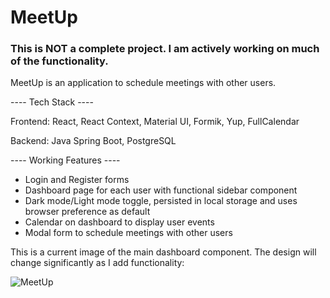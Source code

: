 # MeetUp

### This is NOT a complete project. I am actively working on much of the functionality.

MeetUp is an application to schedule meetings with other users.

---- Tech Stack ----

Frontend: React, React Context, Material UI, Formik, Yup, FullCalendar

Backend: Java Spring Boot, PostgreSQL


---- Working Features ----

- Login and Register forms
- Dashboard page for each user with functional sidebar component
- Dark mode/Light mode toggle, persisted in local storage and uses browser preference as default
- Calendar on dashboard to display user events
- Modal form to schedule meetings with other users


This is a current image of the main dashboard component. The design will change significantly as I add functionality: 

![MeetUp](https://github.com/DanGraham23/MeetUp/assets/59900510/434d6a22-9c6b-488d-b86e-841aa004b735)
